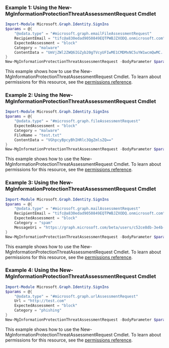 ### Example 1: Using the New-MgInformationProtectionThreatAssessmentRequest Cmdlet
```powershell
Import-Module Microsoft.Graph.Identity.SignIns
$params = @{
	"@odata.type" = "#microsoft.graph.emailFileAssessmentRequest"
	RecipientEmail = "tifc@a830edad9050849EQTPWBJZXODQ.onmicrosoft.com"
	ExpectedAssessment = "block"
	Category = "malware"
	ContentData = "UmVjZWl2ZWQ6IGZyb20gTVcyUFIwME1CMDMxNC5uYW1wcmQwMC....."
}
New-MgInformationProtectionThreatAssessmentRequest -BodyParameter $params
```
This example shows how to use the New-MgInformationProtectionThreatAssessmentRequest Cmdlet.
To learn about permissions for this resource, see the [permissions reference](/graph/permissions-reference).
### Example 2: Using the New-MgInformationProtectionThreatAssessmentRequest Cmdlet
```powershell
Import-Module Microsoft.Graph.Identity.SignIns
$params = @{
	"@odata.type" = "#microsoft.graph.fileAssessmentRequest"
	ExpectedAssessment = "block"
	Category = "malware"
	FileName = "test.txt"
	ContentData = "VGhpcyBpcyBhIHRlc3QgZmlsZQ=="
}
New-MgInformationProtectionThreatAssessmentRequest -BodyParameter $params
```
This example shows how to use the New-MgInformationProtectionThreatAssessmentRequest Cmdlet.
To learn about permissions for this resource, see the [permissions reference](/graph/permissions-reference).
### Example 3: Using the New-MgInformationProtectionThreatAssessmentRequest Cmdlet
```powershell
Import-Module Microsoft.Graph.Identity.SignIns
$params = @{
	"@odata.type" = "#microsoft.graph.mailAssessmentRequest"
	RecipientEmail = "tifc@a830edad9050849EQTPWBJZXODQ.onmicrosoft.com"
	ExpectedAssessment = "block"
	Category = "spam"
	MessageUri = "https://graph.microsoft.com/beta/users/c52ce8db-3e4b-4181-93c4-7d6b6bffaf60/messages/AAMkADU3MWUxOTU0LWNlOTEt="
}
New-MgInformationProtectionThreatAssessmentRequest -BodyParameter $params
```
This example shows how to use the New-MgInformationProtectionThreatAssessmentRequest Cmdlet.
To learn about permissions for this resource, see the [permissions reference](/graph/permissions-reference).
### Example 4: Using the New-MgInformationProtectionThreatAssessmentRequest Cmdlet
```powershell
Import-Module Microsoft.Graph.Identity.SignIns
$params = @{
	"@odata.type" = "#microsoft.graph.urlAssessmentRequest"
	Url = "http://test.com"
	ExpectedAssessment = "block"
	Category = "phishing"
}
New-MgInformationProtectionThreatAssessmentRequest -BodyParameter $params
```
This example shows how to use the New-MgInformationProtectionThreatAssessmentRequest Cmdlet.
To learn about permissions for this resource, see the [permissions reference](/graph/permissions-reference).
